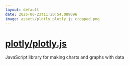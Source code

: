 ```yaml
---
layout: default
date: 2025-06-23T11:20:54.089096
image: assets/plotly_plotly.js_cropped.png
---
```


# [plotly/plotly.js](https://github.com/plotly/plotly.js)

JavaScript library for making charts and graphs with data
